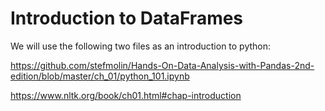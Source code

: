# Introduction to DataFrames

We will use the following two files as an introduction to python:

https://github.com/stefmolin/Hands-On-Data-Analysis-with-Pandas-2nd-edition/blob/master/ch_01/python_101.ipynb

https://www.nltk.org/book/ch01.html#chap-introduction

